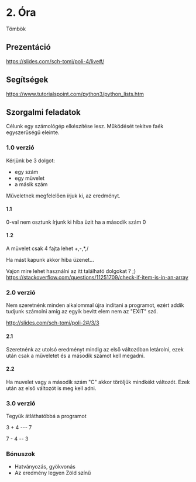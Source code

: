 # 2. Óra

Tömbök 

## Prezentáció
https://slides.com/sch-tomi/poli-4/live#/

## Segítségek
https://www.tutorialspoint.com/python3/python_lists.htm

## Szorgalmi feladatok

Célunk egy számológép elkészítése lesz.
Működését tekitve faék egyszerűségü eleinte.

### 1.0 verzió

Kérjünk be 3 dolgot:
- egy szám
- egy müvelet
- a másik szám

Műveletnek megfelelően írjuk ki, az eredményt.

#### 1.1

0-val nem osztunk írjunk ki hiba üzit ha a második szám 0

#### 1.2

A müvelet csak 4 fajta lehet +,-,*,/

Ha mást kapunk akkor hiba üzenet...

Vajon mire lehet használni az itt található dolgokat ? ;)
https://stackoverflow.com/questions/11251709/check-if-item-is-in-an-array

### 2.0 verzió

Nem szeretnénk minden alkalommal újra indítani a programot, ezért addik tudjunk számolni amíg az egyik bevitt elem nem az "EXIT" szó.

http://slides.com/sch-tomi/poli-2#/3/3


#### 2.1 

Szeretnénk az utolsó eredményt mindig az első változóban letárolni, ezek után csak a műveletet és a második számot kell megadni.

#### 2.2

Ha muvelet vagy a második szám "C" akkor töröljük mindkékt változót. Ezek után az első változót is meg kell adni.

### 3.0 verzió

Tegyük átláthatóbbá a programot


3
\+
4
\---
7


7
\-
4
\--
3

### Bónuszok

- Hatványozás, gyökvonás
- Az eredmény legyen Zöld színű